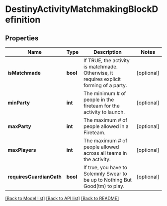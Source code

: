 # DestinyActivityMatchmakingBlockDefinition

## Properties
Name | Type | Description | Notes
------------ | ------------- | ------------- | -------------
**isMatchmade** | **bool** | If TRUE, the activity is matchmade. Otherwise, it requires explicit forming of a party. | [optional] 
**minParty** | **int** | The minimum # of people in the fireteam for the activity to launch. | [optional] 
**maxParty** | **int** | The maximum # of people allowed in a Fireteam. | [optional] 
**maxPlayers** | **int** | The maximum # of people allowed across all teams in the activity. | [optional] 
**requiresGuardianOath** | **bool** | If true, you have to Solemnly Swear to be up to Nothing But Good(tm) to play. | [optional] 

[[Back to Model list]](../README.md#documentation-for-models) [[Back to API list]](../README.md#documentation-for-api-endpoints) [[Back to README]](../README.md)


